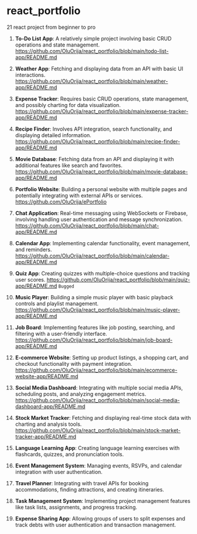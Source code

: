 # react_portfolio
 21 react project from beginner to pro

1. **To-Do List App**: A relatively simple project involving basic CRUD operations and state management.
    https://github.com/OluOrija/react_portfolio/blob/main/todo-list-app/README.md

2. **Weather App**: Fetching and displaying data from an API with basic UI interactions.
    https://github.com/OluOrija/react_portfolio/blob/main/weather-app/README.md

3. **Expense Tracker**: Requires basic CRUD operations, state management, and possibly charting for data visualization.
    https://github.com/OluOrija/react_portfolio/blob/main/expense-tracker-app/README.md

4. **Recipe Finder**: Involves API integration, search functionality, and displaying detailed information.
    https://github.com/OluOrija/react_portfolio/blob/main/recipe-finder-app/README.md

5. **Movie Database**: Fetching data from an API and displaying it with additional features like search and favorites.
    https://github.com/OluOrija/react_portfolio/blob/main/movie-database-app/README.md

6. **Portfolio Website**: Building a personal website with multiple pages and potentially integrating with external APIs or services.
    https://github.com/OluOrija/ePortfolio

7. **Chat Application**: Real-time messaging using WebSockets or Firebase, involving handling user authentication and message synchronization.
    https://github.com/OluOrija/react_portfolio/blob/main/chat-app/README.md

8. **Calendar App**: Implementing calendar functionality, event management, and reminders.
    https://github.com/OluOrija/react_portfolio/blob/main/calendar-app/README.md

9. **Quiz App**: Creating quizzes with multiple-choice questions and tracking user scores.
    https://github.com/OluOrija/react_portfolio/blob/main/quiz-app/README.md
    ```Bugged```

10. **Music Player**: Building a simple music player with basic playback controls and playlist management.
    https://github.com/OluOrija/react_portfolio/blob/main/music-player-app/README.md

11. **Job Board**: Implementing features like job posting, searching, and filtering with a user-friendly interface.
    https://github.com/OluOrija/react_portfolio/blob/main/job-board-app/README.md

12. **E-commerce Website**: Setting up product listings, a shopping cart, and checkout functionality with payment integration.
    https://github.com/OluOrija/react_portfolio/blob/main/ecommerce-website-app/README.md

13. **Social Media Dashboard**: Integrating with multiple social media APIs, scheduling posts, and analyzing engagement metrics.
    https://github.com/OluOrija/react_portfolio/blob/main/social-media-dashboard-app/README.md

14. **Stock Market Tracker**: Fetching and displaying real-time stock data with charting and analysis tools.
    https://github.com/OluOrija/react_portfolio/blob/main/stock-market-tracker-app/README.md

15. **Language Learning App**: Creating language learning exercises with flashcards, quizzes, and pronunciation tools.

16. **Event Management System**: Managing events, RSVPs, and calendar integration with user authentication.

17. **Travel Planner**: Integrating with travel APIs for booking accommodations, finding attractions, and creating itineraries.

18. **Task Management System**: Implementing project management features like task lists, assignments, and progress tracking.

19. **Expense Sharing App**: Allowing groups of users to split expenses and track debts with user authentication and transaction management.
